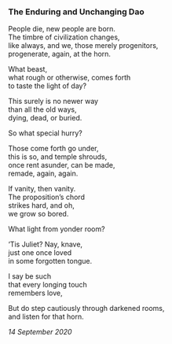 ### The Enduring and Unchanging Dao

People die, new people are born.\
The timbre of civilization changes,\
like always, and we, those merely progenitors,\
progenerate, again, at the horn.

What beast, \
what rough or otherwise, comes forth\
to taste the light of day?

This surely is no newer way\
than all the old ways,\
dying, dead, or buried.

So what special hurry?

Those come forth go under,\
this is so, and temple shrouds,\
once rent asunder, can be made,\
remade, again, again.

If vanity, then vanity.\
The proposition’s chord\
strikes hard, and oh, \
we grow so bored. 

What light from yonder room?

‘Tis Juliet? Nay, knave,\
just one once loved\
in some forgotten tongue.

I say be such\
that every longing touch\
remembers love,

But do step cautiously through darkened rooms,\
and listen for that horn.

*14 September 2020*
